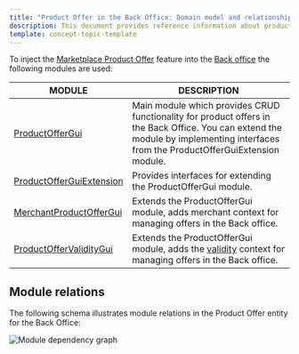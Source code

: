 ```yaml
---
title: "Product Offer in the Back Office: Domain model and relationships"
description: This document provides reference information about product offers in the Back Office.
template: concept-topic-template
---
```


To inject the [Marketplace Product Offer](/docs/pbc/all/offer-management/{{page.version}}/marketplace/marketplace-merchant-portal-product-offer-management-feature-overview.html) feature into the [Back office](/docs/pbc/all/back-office/{{page.version}}/spryker-core-back-office-feature-overview.html) the following modules are used:

| MODULE | DESCRIPTION |
| -------------------- | ---------- |
| [ProductOfferGui](https://github.com/spryker/product-offer-gui) | Main module which provides CRUD functionality for product offers in the Back Office. You can extend the module by implementing interfaces from the ProductOfferGuiExtension module. |
| [ProductOfferGuiExtension](https://github.com/spryker/product-offer-gui-extension) | Provides interfaces for extending the ProductOfferGui module.  |
| [MerchantProductOfferGui](https://github.com/spryker/merchant-product-offer-gui) | Extends the ProductOfferGui module, adds merchant context for managing offers in the Back office. |
| [ProductOfferValidityGui](https://github.com/spryker/product-offer-validity-gui) | Extends the ProductOfferGui module, adds the [validity](/docs/pbc/all/offer-management/{{page.version}}/marketplace/marketplace-product-offer-feature-domain-model-and-relationships/product-offer-validity-dates.html) context for managing offers in the Back office. |

## Module relations

The following schema illustrates module relations in the Product Offer entity for the Back Office:

![Module dependency graph](https://confluence-connect.gliffy.net/embed/image/5db1ea40-576c-4663-b53d-e37469be0f81.png?utm_medium=live&utm_source=custom)
